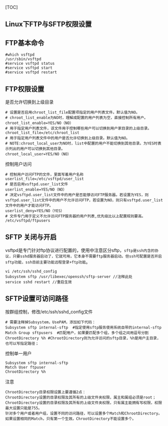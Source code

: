 [TOC]

## Linux下FTP与SFTP权限设置

## FTP基本命令

```shell
#which vsftpd
/usr/sbin/vsftpd
#service vsftpd status
#service vsftpd start
#service vsftpd restart
```

## FTP权限设置

是否允许切换到上级目录

```shell
# 设置是否启用chroot_list_file配置项指定的用户列表文件。默认值为NO。
# chroot_list_enable为NO时，理解成配置的用户列表为空，直接控制所有用户。
chroot_list_enable=YES/NO（NO）
# 用于指定用户列表文件，该文件用于控制哪些用户可以切换到用户家目录的上级目录。
chroot_list_file=/etc/chroot_list
# 用于指定用户列表文件中的用户是否允许切换到上级目录。默认值为NO。
# NOTE:chroot_local_user为NO时，list中配置的用户不能切换到其他目录。为YES时表示列出的用户可以切换到其他目录。
chroot_local_user=YES/NO（NO）
```

控制用户访问

```shell
# 控制用户访问FTP的文件，里面写着用户名称
userlist_file=/etc/vsftpd/user_list
# 是否启用vsftpd.user_list文件
userlist_enable=YES/NO（NO）
# 决定vsftpd.user_list文件中的用户是否能够访问FTP服务器。若设置为YES，则vsftpd.user_list文件中的用户不允许访问FTP，若设置为NO，则只有vsftpd.user_list文件中的用户才能访问FTP。
userlist_deny=YES/NO（YES）
# 文件专门用于定义不允许访问FTP服务器的用户列表,优先级比以上配置规则要高。
/etc/vsftpd/ftpusers
```

## SFTP 关闭与开启

vsftpd是专门针对ftp协议进行配置的，使用中注意区分sftp，`sftp是ssh内含的协议，只要sshd服务器启动了，它就可用，它本身不需要ftp服务器启动。但ssh可配置是否开启sftp功能，ssh目前主要功能远程登录+ftp功能`。

```shell
vi /etc/ssh/sshd_config
Subsystem sftp /usr/libexec/openssh/sftp-server //注释此处
service sshd restart //重启生效
```

## SFTP设置可访问路径

按群组控制，修改/etc/ssh/sshd_config文件

```shell
# 需要注释掉Subsystem，UsePAM，添加如下代码：
Subsystem sftp internal-sftp  #指定使用sftp服务使用系统自带的internal-sftp
Match Group sftpusers  #匹配用户，如果要匹配多个组，多个组之间用逗号分割
ChrootDirectory %h #ChrootDirectory则为允许访问的sftp目录，%h是用户主目录，也可以写指定路径；
```

控制单一用户

```shell
Subsystem sftp internal-sftp  
Match User ftpuser  
ChrootDirectory %h
```

注意

```shell
ChrootDirectory目录权限设置上要遵循2点：
ChrootDirectory设置的目录权限及其所有的上级文件夹权限，属主和属组必须是root；
ChrootDirectory设置的目录权限及其所有的上级文件夹权限，只有属主能拥有写权限，权限最大设置只能是755。
针对多个用户或者用户组，设置不同的访问路径，可以设置多个Match和ChrootDirectory。如果设置相同的Match，只有第一个生效。ChrootDirectory不能设置多个。
```

